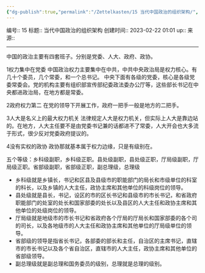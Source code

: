 ```yaml
---
{"dg-publish":true,"permalink":"/Zettelkasten/15 当代中国政治的组织架构/","dgPassFrontmatter":true}
---
```


编号:: 15
标题:: 当代中国政治的组织架构
创建时间:: 2023-02-22 01:01
up:: 
来源:: 

---
中国的政治主要有四套班子。分别是党委、人大、政府、政协。

1权力集中在党委
中国政治权力主要集中在中共，中共中央政治局是权力核心。有几十个委员，几个常委，和一个总书记。
中央下面有各级的党委，核心是各级党委常委会。党的机构主要有组织部宣传部纪委政法委办公厅等，这些部长书记在中央都进政治局，在地方都是常委。

2政府权力第二
在党的领导下开展工作，政府一把手一般是地方的二把手。

3人大是名义上的最大权力机关
法律规定人大是权力机关，但实际上人大是靠边站的。在地方，人大主任要不是由党委书记兼的话都进不了常委，人大开会也大多流于形式，很少反对党委政府提议的。

4没有实权的政协
政协那就基本属于权力边缘，只是有级别在。

五个等级：乡科级副职，乡科级正职。县处级副职，县处级正职，厅局级副职，厅局级正职。省部级副职，省部级正职，副总理级，总理级
- 乡科级就是乡镇长，书记和区县及县级市的职能部门的局长和市级单位的科室的科长，以及乡镇的人大主任，政协主席和其他单位的科级岗位的领导。
- 县处级就是县长，书记，设区的市的区长书记和县级市的市长书记，和省政府职能部门的处室的处长和国家部委的处长以及县区的人大主任和政协主席和其他单位的处级岗位的领导。
- 厅局级就是地级市的市长书记和省政府各个厅局的厅局长和国家部委的各个司的司长，以及各地级市的人大主任和政协主席和其他单位的厅局级单位的领导。
- 省部级的领导是指省长书记，各部委的部长和主任，自治区的主席书记，直辖市的市长书记以及各个省自治区，直辖市的人大主任，政协主席和其他单位的省部级领导。
- 副总理级就是副总理和国务委员的级别，总理就是总理的级别。
